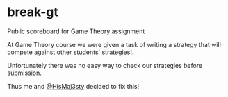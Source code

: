 # break-gt
Public scoreboard for Game Theory assignment

At Game Theory course we were given a task of writing a strategy that will compete against other students' strategies!.

Unfortunately there was no easy way to check our strategies before submission.

Thus me and [@HisMaj3sty](https://github.com/HisMaj3sty) decided to fix this!
